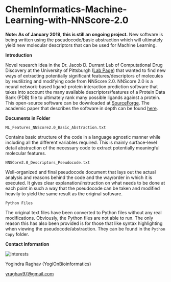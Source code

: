 # ChemInformatics-Machine-Learning-with-NNScore-2.0

**Note: As of January 2019, this is still an ongoing project.** New software is being written using the pseudocode/basic abstraction which will ultimately yield new molecular descriptors that can be used for Machine Learning. 

**Introduction**

Novel research idea in the Dr. Jacob D. Durrant Lab of Computational Drug Discovery at the University of Pittsburgh ([Lab Page](https://durrantlab.pitt.edu/)) that wanted to find new ways of extracting potentially significant features/descriptors of molecules by reutilizing and modifying code from NNScore 2.0. NNScore 2.0 is a neural network-based ligand-protein interaction prediction software that takes into account the many available descriptors/features of a Protein Data Bank (PDB) file to ultimately rank many possible ligands against a protein. This open-source software can be downloaded at [SourceForge](https://sourceforge.net/projects/nnscore/files/NNScore%202.01/). The academic paper that describes the software in depth can be found [here](https://pubs.acs.org/doi/10.1021/ci2003889). 

**Documents in Folder**

`ML_Features_NNScore2.0_Basic_Abstraction.txt`

Contains basic structure of the code in a language agnostic manner while including all the different variables required. This is mainly surface-level detail abstraction of the necessary code to extract potentially meaningful molecular features. 

`NNSCore2.0_Descriptors_Pseudocode.txt`

Well-organized and final pseudocode document that lays out the actual analysis and reasons behind the code and the way/order in which it is executed. It gives clear explanation/instruction on what needs to be done at each point in such a way that the pseudocode can be taken and modified heavily to yield the same result as the original software. 

`Python Files` 

The original text files have been converted to Python files without any real modifications. Obviously, the Python files are not able to run. The only reason this has also been provided is for those that like syntax highlighting when viewing the pseudocode/abstraction. They can be found in the `Python Copy` folder. 


**Contact Information** 

![interests](https://avatars1.githubusercontent.com/u/38919947?s=400&u=49ab1365a14fac78a91e425efd583f7a2bcb3e25&v=4)

Yogindra Raghav (YogiOnBioinformatics) 

yraghav97@gmail.com
